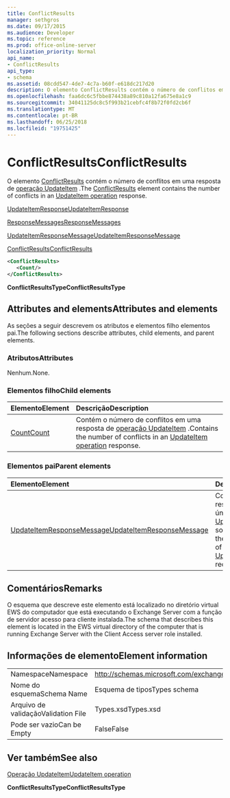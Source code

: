 ```yaml
---
title: ConflictResults
manager: sethgros
ms.date: 09/17/2015
ms.audience: Developer
ms.topic: reference
ms.prod: office-online-server
localization_priority: Normal
api_name:
- ConflictResults
api_type:
- schema
ms.assetid: 08cdd547-4de7-4c7a-b60f-e618dc217d20
description: O elemento ConflictResults contém o número de conflitos em uma resposta de operação UpdateItem.
ms.openlocfilehash: faa6dc6c5fbbe874438a89c810a12fa675e8a1c9
ms.sourcegitcommit: 34041125dc8c5f993b21cebfc4f8b72f0fd2cb6f
ms.translationtype: MT
ms.contentlocale: pt-BR
ms.lasthandoff: 06/25/2018
ms.locfileid: "19751425"
---
```

# <a name="conflictresults"></a><span data-ttu-id="8b80f-103">ConflictResults</span><span class="sxs-lookup"><span data-stu-id="8b80f-103">ConflictResults</span></span>

<span data-ttu-id="8b80f-104">O elemento [ConflictResults](conflictresults.md) contém o número de conflitos em uma resposta de [operação UpdateItem](updateitem-operation.md) .</span><span class="sxs-lookup"><span data-stu-id="8b80f-104">The [ConflictResults](conflictresults.md) element contains the number of conflicts in an [UpdateItem operation](updateitem-operation.md) response.</span></span> 
  
[<span data-ttu-id="8b80f-105">UpdateItemResponse</span><span class="sxs-lookup"><span data-stu-id="8b80f-105">UpdateItemResponse</span></span>](updateitemresponse.md)
  
[<span data-ttu-id="8b80f-106">ResponseMessages</span><span class="sxs-lookup"><span data-stu-id="8b80f-106">ResponseMessages</span></span>](responsemessages.md)
  
[<span data-ttu-id="8b80f-107">UpdateItemResponseMessage</span><span class="sxs-lookup"><span data-stu-id="8b80f-107">UpdateItemResponseMessage</span></span>](updateitemresponsemessage.md)
  
[<span data-ttu-id="8b80f-108">ConflictResults</span><span class="sxs-lookup"><span data-stu-id="8b80f-108">ConflictResults</span></span>](conflictresults.md)
  
```xml
<ConflictResults>
   <Count/>
</ConflictResults>
```

 <span data-ttu-id="8b80f-109">**ConflictResultsType**</span><span class="sxs-lookup"><span data-stu-id="8b80f-109">**ConflictResultsType**</span></span>
## <a name="attributes-and-elements"></a><span data-ttu-id="8b80f-110">Attributes and elements</span><span class="sxs-lookup"><span data-stu-id="8b80f-110">Attributes and elements</span></span>

<span data-ttu-id="8b80f-111">As seções a seguir descrevem os atributos e elementos filho elementos pai.</span><span class="sxs-lookup"><span data-stu-id="8b80f-111">The following sections describe attributes, child elements, and parent elements.</span></span>
  
### <a name="attributes"></a><span data-ttu-id="8b80f-112">Atributos</span><span class="sxs-lookup"><span data-stu-id="8b80f-112">Attributes</span></span>

<span data-ttu-id="8b80f-113">Nenhum.</span><span class="sxs-lookup"><span data-stu-id="8b80f-113">None.</span></span>
  
### <a name="child-elements"></a><span data-ttu-id="8b80f-114">Elementos filho</span><span class="sxs-lookup"><span data-stu-id="8b80f-114">Child elements</span></span>

|<span data-ttu-id="8b80f-115">**Elemento**</span><span class="sxs-lookup"><span data-stu-id="8b80f-115">**Element**</span></span>|<span data-ttu-id="8b80f-116">**Descrição**</span><span class="sxs-lookup"><span data-stu-id="8b80f-116">**Description**</span></span>|
|:-----|:-----|
|[<span data-ttu-id="8b80f-117">Count</span><span class="sxs-lookup"><span data-stu-id="8b80f-117">Count</span></span>](count.md) <br/> |<span data-ttu-id="8b80f-118">Contém o número de conflitos em uma resposta de [operação UpdateItem](updateitem-operation.md) .</span><span class="sxs-lookup"><span data-stu-id="8b80f-118">Contains the number of conflicts in an [UpdateItem operation](updateitem-operation.md) response.</span></span>  <br/> |
   
### <a name="parent-elements"></a><span data-ttu-id="8b80f-119">Elementos pai</span><span class="sxs-lookup"><span data-stu-id="8b80f-119">Parent elements</span></span>

|<span data-ttu-id="8b80f-120">**Elemento**</span><span class="sxs-lookup"><span data-stu-id="8b80f-120">**Element**</span></span>|<span data-ttu-id="8b80f-121">**Descrição**</span><span class="sxs-lookup"><span data-stu-id="8b80f-121">**Description**</span></span>|
|:-----|:-----|
|[<span data-ttu-id="8b80f-122">UpdateItemResponseMessage</span><span class="sxs-lookup"><span data-stu-id="8b80f-122">UpdateItemResponseMessage</span></span>](updateitemresponsemessage.md) <br/> |<span data-ttu-id="8b80f-123">Contém o status e o resultado de uma única [operação UpdateItem](updateitem-operation.md) solicitação.</span><span class="sxs-lookup"><span data-stu-id="8b80f-123">Contains the status and result of a single [UpdateItem operation](updateitem-operation.md) request.</span></span>  <br/> |
   
## <a name="remarks"></a><span data-ttu-id="8b80f-124">Comentários</span><span class="sxs-lookup"><span data-stu-id="8b80f-124">Remarks</span></span>

<span data-ttu-id="8b80f-125">O esquema que descreve este elemento está localizado no diretório virtual EWS do computador que está executando o Exchange Server com a função de servidor acesso para cliente instalada.</span><span class="sxs-lookup"><span data-stu-id="8b80f-125">The schema that describes this element is located in the EWS virtual directory of the computer that is running Exchange Server with the Client Access server role installed.</span></span>
  
## <a name="element-information"></a><span data-ttu-id="8b80f-126">Informações de elemento</span><span class="sxs-lookup"><span data-stu-id="8b80f-126">Element information</span></span>

|||
|:-----|:-----|
|<span data-ttu-id="8b80f-127">Namespace</span><span class="sxs-lookup"><span data-stu-id="8b80f-127">Namespace</span></span>  <br/> |http://schemas.microsoft.com/exchange/services/2006/types  <br/> |
|<span data-ttu-id="8b80f-128">Nome do esquema</span><span class="sxs-lookup"><span data-stu-id="8b80f-128">Schema Name</span></span>  <br/> |<span data-ttu-id="8b80f-129">Esquema de tipos</span><span class="sxs-lookup"><span data-stu-id="8b80f-129">Types schema</span></span>  <br/> |
|<span data-ttu-id="8b80f-130">Arquivo de validação</span><span class="sxs-lookup"><span data-stu-id="8b80f-130">Validation File</span></span>  <br/> |<span data-ttu-id="8b80f-131">Types.xsd</span><span class="sxs-lookup"><span data-stu-id="8b80f-131">Types.xsd</span></span>  <br/> |
|<span data-ttu-id="8b80f-132">Pode ser vazio</span><span class="sxs-lookup"><span data-stu-id="8b80f-132">Can be Empty</span></span>  <br/> |<span data-ttu-id="8b80f-133">False</span><span class="sxs-lookup"><span data-stu-id="8b80f-133">False</span></span>  <br/> |
   
## <a name="see-also"></a><span data-ttu-id="8b80f-134">Ver também</span><span class="sxs-lookup"><span data-stu-id="8b80f-134">See also</span></span>



[<span data-ttu-id="8b80f-135">Operação UpdateItem</span><span class="sxs-lookup"><span data-stu-id="8b80f-135">UpdateItem operation</span></span>](updateitem-operation.md)
  
 <span data-ttu-id="8b80f-136">**ConflictResultsType**</span><span class="sxs-lookup"><span data-stu-id="8b80f-136">**ConflictResultsType**</span></span>

